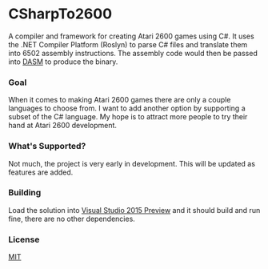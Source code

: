 # CSharpTo2600
A compiler and framework for creating Atari 2600 games using C#. It uses the .NET Compiler Platform (Roslyn) to parse C# files and translate them into 6502 assembly instructions. The assembly code would then be passed into [DASM](http://dasm-dillon.sourceforge.net/) to produce the binary.
### Goal
When it comes to making Atari 2600 games there are only a couple languages to choose from. I want to add another option by supporting a subset of the C# language. My hope is to attract more people to try their hand at Atari 2600 development.
### What's Supported?
Not much, the project is very early in development. This will be updated as features are added.
### Building
Load the solution into [Visual Studio 2015 Preview](http://www.visualstudio.com/en-us/downloads/visual-studio-2015-downloads-vs) and it should build and run fine, there are no other dependencies.
### License
[MIT](https://github.com/Yttrmin/CSharpTo2600/blob/master/LICENSE.txt)
